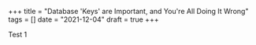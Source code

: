 +++
title = "Database 'Keys' are Important, and You're All Doing It Wrong"
tags = []
date = "2021-12-04"
draft = true
+++

Test 1

